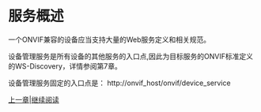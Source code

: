 # 服务概述

一个ONVIF兼容的设备应当支持大量的Web服务定义和相关规范。

设备管理服务是所有设备的其他服务的入口点,因此为目标服务的ONVIF标准定义的WS-Discovery，详情参阅第7章。

设备管理服务固定的入口点是：
http://onvif_host/onvif/device_service

[上一章](05.00.md)|[继续阅读](05.01.01.md)